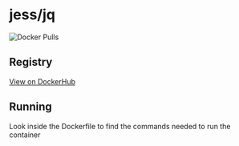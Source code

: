 # jess/jq

![Docker Pulls](https://img.shields.io/docker/pulls/jess/jq)



## Registry

[View on DockerHub](https://hub.docker.com/r/jess/jq)

## Running

Look inside the Dockerfile to find the commands needed to run the container

